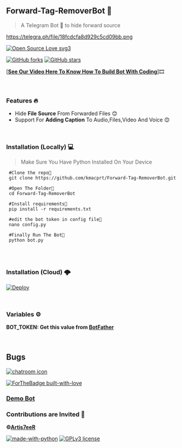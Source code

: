 ## Forward-Tag-RemoverBot 🤖
>A Telegram Bot 🤖 to hide forward source




https://telegra.ph/file/18fcdcfa8d929c5cd09bb.png




[![Open Source Love svg3](https://badges.frapsoft.com/os/v1/open-source.svg?v=103)](https://github.com/kmacprt/Forward-Tag-RemoverBot)

[![GitHub forks](https://img.shields.io/github/forks/kmacprt/Forward-Tag-RemoverBot.svg?style=social&label=Fork)](https://github.com/kmacprt/Forward-Tag-RemoverBot/network/)
[![GitHub stars](https://img.shields.io/github/stars/kmacprt/Forward-Tag-RemoverBot.svg?style=social&label=Star)](https://github.com/kmacprt/Forward-Tag-RemoverBot/)


[**[See Our Video Here To Know How To Build Bot With Coding](https://)**]🎞️

<br/>

### Features 🔥

- Hide **File Source** From Forwarded Files 😊
- Support For **Adding Caption** To Audio,Files,Video And Voice 😊

<br/>

### Installation (Locally) 💻

>Make Sure You Have Python Installed On Your Device


```
 #Clone the repo👾
 git clone https://github.com/kmacprt/Forward-Tag-RemoverBot.git
 
 #Open The Folder📂
 cd Forward-Tag-RemoverBot
 
 #Install requirements🎯
 pip install -r requirements.txt
 
 #edit the bot token in config file📝
 nano config.py
 
 #Finally Run The Bot🤖
 python bot.py
 
```
<br/>
 
### Installation (Cloud) 🌩
 
[![Deploy](https://www.herokucdn.com/deploy/button.svg)](https://heroku.com/deploy?template=https://github.com/kmacprt/Forward-Tag-RemoverBot/tree/master)

<br/>

### Variables ⚙️
 **BOT_TOKEN: Get this value from [BotFather](https://telegram.dog/Botfather)**



<br/>

## Bugs 

[![chatroom icon](https://patrolavia.github.io/telegram-badge/chat.png)](https://telegram.dog/lkhitech)

[![ForTheBadge built-with-love](http://ForTheBadge.com/images/badges/built-with-love.svg)](https://github.com/kmacprt)

### [Demo Bot](https://telegram.dog/kajfor_bot) 

### Contributions are Invited 🙂

**©[Artis7eeR](https://github.com/Artis7eeR)**

[![made-with-python](https://img.shields.io/badge/Made%20with-Python-1f425f.svg)](https://www.python.org/)
[![GPLv3 license](https://img.shields.io/badge/License-GPLv3-blue.svg)](http://perso.crans.org/besson/LICENSE.html)



